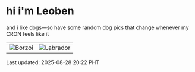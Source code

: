 # hi i'm Leoben

and i like dogs—so have some random dog pics that change whenever my CRON feels like it

|  |  |
|--------|----------|
| ![Borzoi](https://random-dog-vercel.vercel.app/api/random-borzoi?v=1756383768) | ![Labrador](https://random-dog-vercel.vercel.app/api/random-labrador?v=1756383768) |

Last updated: 2025-08-28 20:22 PHT
